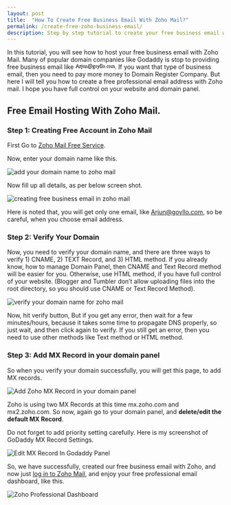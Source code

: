 ```yaml
---
layout: post
title:  "How To Create Free Business Email With Zoho Mail?"
permalink: /create-free-zoho-business-email/
description: Step by step tutorial to create your free business email with Zoho email hosting.
---
```

In this tutorial, you will see how to host your free business email with Zoho Mail. Many of popular domain companies like Godaddy is stop to providing free business email like <img src="data:image/png;base64,iVBORw0KGgoAAAANSUhEUgAAAFwAAAAMAQAAAADHGucCAAAAAnRSTlMAAQGU/a4AAACDSURBVAiZY/j+9///9v//J/////8Dw/f///9V//9/G8x5/f//n79wzkJV26ltadHzz2UaMNw9u+12bu622/lbt11gOHh32623uVtu5+8Fcu4CObdlt0I4+0CcvTshymR4T3ir91U3zj2X5MDw/y8Qlv/+DzYayPzHX/4dygEJ9j8HcwBuYXBMfpEXEgAAAABJRU5ErkJggg=="/>. If you want that type of business email, then you need to pay more money to Domain Register Company. But here I will tell you how to create a free professional email address with Zoho mail. I hope you have full control on your website and domain panel.

## Free Email Hosting With Zoho Mail. ##

### Step 1: Creating Free Account in Zoho Mail ###
First Go to <a href="https://mail.zoho.com/biz/mailsignup.do?plan=free" rel="nofollow" target="_blank">Zoho Mail Free Service</a>.

Now, enter your domain name like this.

<img class="img-responsive" alt="add your domain name to zoho mail" src="https://cdn.arjunsinh.com/add-your-domain-name-to-zoho-mail.png" title="add your domain name to zoho mail" /><br />

Now fill up all details, as per below screen shot.

<img class="img-responsive" alt="creating free business email in zoho mail" src="https://cdn.arjunsinh.com/creating-free-business-email-in-zoho-mail.png" title ="creating free business email in zoho mail" /><br />


Here is noted that, you will get only one email, like Arjun@goyllo.com, so be careful, when you choose email address.

### Step 2: Verify Your Domain ###

Now, you need to verify your domain name, and there are three ways to verify 1) CNAME, 2) TEXT Record, and 3) HTML method. If you already know, how to manage Domain Panel, then CNAME and Text Record method will be easier for you. Otherwise, use HTML method, if you have full control of your website. (Blogger and Tumbler don’t allow uploading files into the root directory, so you should use CNAME or Text Record Method).

<img class="img-responsive" alt="verify your domain name for zoho mail" src="https://cdn.arjunsinh.com/verify-your-domain-name-for-zoho-mail.png" title="verify your domain name for zoho mail" /><br />

Now, hit verify button, But if you get any error, then wait for a few minutes/hours, because it takes some time to propagate DNS properly, so just wait, and then click again to verify. If you still get an error, then you need to use other methods like Text method or HTML method.


### Step 3: Add MX Record in your domain panel ###

So when you verify your domain successfully, you will get this page, to add MX records.

<img class="img-responsive" alt="Add Zoho MX Record in your domain panel" src="https://cdn.arjunsinh.com/Add Zoho MX Record in your domain panel.png" title="Add Zoho MX Record in your domain panel" /><br />


Zoho is using two MX Records at this time mx.zoho.com and mx2.zoho.com. So now, again go to your domain panel, and **delete/edit the default MX Record**.

Do not forget to add priority setting carefully. Here is my screenshot of GoDaddy MX Record Settings.

<img class="img-responsive" alt="Edit MX Record In Godaddy Panel" src="https://cdn.arjunsinh.com/Edit-MX-Record-In-Godaddy-Panel.png" title="Edit MX Record In Godaddy Panel" /><br />

So, we have successfully, created our free business email with Zoho, and now just <a href="http://mail.zoho.com" rel="nofollow" target="_blank">log in to Zoho Mail</a>, and enjoy your free professional email dashboard, like this.

<img class="img-responsive" alt="Zoho Professional Dashboard" src="https://cdn.arjunsinh.com/Zoho Professional Dashboard.png" title="Zoho Professional Dashboard" /><br />

